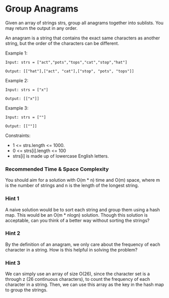 # **Group Anagrams**

Given an array of strings strs, group all anagrams together into sublists. You may return the output in any order.

An anagram is a string that contains the exact same characters as another string, but the order of the characters can be different.

Example 1:

```
Input: strs = ["act","pots","tops","cat","stop","hat"]

Output: [["hat"],["act", "cat"],["stop", "pots", "tops"]]

```

Example 2:

```
Input: strs = ["x"]

Output: [["x"]]

```

Example 3:

```
Input: strs = [""]

Output: [[""]]

```

Constraints:

- 1 <= strs.length <= 1000.
- 0 <= strs[i].length <= 100
- strs[i] is made up of lowercase English letters.



### Recommended Time & Space Complexity

You should aim for a solution with O(m * n) time and O(m) space, where m is the number of strings and n is the length of the longest string.


### Hint 1

A naive solution would be to sort each string and group them using a hash map. This would be an O(m * nlogn) solution. Though this solution is acceptable, can you think of a better way without sorting the strings?


### Hint 2

By the definition of an anagram, we only care about the frequency of each character in a string. How is this helpful in solving the problem?


### Hint 3

We can simply use an array of size O(26), since the character set is a through z (26 continuous characters), to count the frequency of each character in a string. Then, we can use this array as the key in the hash map to group the strings.